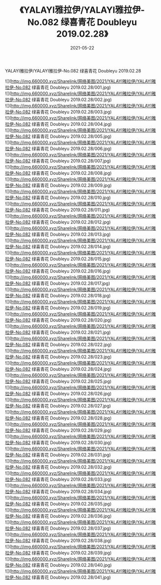 ﻿---
layout: post
title:  《YALAYI雅拉伊/YALAYI雅拉伊-No.082 绿喜青花 Doubleyu 2019.02.28》
date:   2021-05-22
img: http://img.660000.xyz/Sharelink/网络美图/2021/YALAYI雅拉伊/YALAYI雅拉伊-No.082 绿喜青花 Doubleyu 2019.02.28/000.jpg
categories: [美女, 清纯, 唯美]
---

YALAYI雅拉伊/YALAYI雅拉伊-No.082 绿喜青花 Doubleyu 2019.02.28

 ![](http://img.660000.xyz/Sharelink/网络美图/2021/YALAYI雅拉伊/YALAYI雅拉伊-No.082 绿喜青花 Doubleyu 2019.02.28/001.jpg) <br>![](http://img.660000.xyz/Sharelink/网络美图/2021/YALAYI雅拉伊/YALAYI雅拉伊-No.082 绿喜青花 Doubleyu 2019.02.28/002.jpg) <br>![](http://img.660000.xyz/Sharelink/网络美图/2021/YALAYI雅拉伊/YALAYI雅拉伊-No.082 绿喜青花 Doubleyu 2019.02.28/003.jpg) <br>![](http://img.660000.xyz/Sharelink/网络美图/2021/YALAYI雅拉伊/YALAYI雅拉伊-No.082 绿喜青花 Doubleyu 2019.02.28/004.jpg) <br>![](http://img.660000.xyz/Sharelink/网络美图/2021/YALAYI雅拉伊/YALAYI雅拉伊-No.082 绿喜青花 Doubleyu 2019.02.28/005.jpg) <br>![](http://img.660000.xyz/Sharelink/网络美图/2021/YALAYI雅拉伊/YALAYI雅拉伊-No.082 绿喜青花 Doubleyu 2019.02.28/006.jpg) <br>![](http://img.660000.xyz/Sharelink/网络美图/2021/YALAYI雅拉伊/YALAYI雅拉伊-No.082 绿喜青花 Doubleyu 2019.02.28/007.jpg) <br>![](http://img.660000.xyz/Sharelink/网络美图/2021/YALAYI雅拉伊/YALAYI雅拉伊-No.082 绿喜青花 Doubleyu 2019.02.28/008.jpg) <br>![](http://img.660000.xyz/Sharelink/网络美图/2021/YALAYI雅拉伊/YALAYI雅拉伊-No.082 绿喜青花 Doubleyu 2019.02.28/009.jpg) <br>![](http://img.660000.xyz/Sharelink/网络美图/2021/YALAYI雅拉伊/YALAYI雅拉伊-No.082 绿喜青花 Doubleyu 2019.02.28/010.jpg) <br>![](http://img.660000.xyz/Sharelink/网络美图/2021/YALAYI雅拉伊/YALAYI雅拉伊-No.082 绿喜青花 Doubleyu 2019.02.28/011.jpg) <br>![](http://img.660000.xyz/Sharelink/网络美图/2021/YALAYI雅拉伊/YALAYI雅拉伊-No.082 绿喜青花 Doubleyu 2019.02.28/012.jpg) <br>![](http://img.660000.xyz/Sharelink/网络美图/2021/YALAYI雅拉伊/YALAYI雅拉伊-No.082 绿喜青花 Doubleyu 2019.02.28/013.jpg) <br>![](http://img.660000.xyz/Sharelink/网络美图/2021/YALAYI雅拉伊/YALAYI雅拉伊-No.082 绿喜青花 Doubleyu 2019.02.28/014.jpg) <br>![](http://img.660000.xyz/Sharelink/网络美图/2021/YALAYI雅拉伊/YALAYI雅拉伊-No.082 绿喜青花 Doubleyu 2019.02.28/015.jpg) <br>![](http://img.660000.xyz/Sharelink/网络美图/2021/YALAYI雅拉伊/YALAYI雅拉伊-No.082 绿喜青花 Doubleyu 2019.02.28/016.jpg) <br>![](http://img.660000.xyz/Sharelink/网络美图/2021/YALAYI雅拉伊/YALAYI雅拉伊-No.082 绿喜青花 Doubleyu 2019.02.28/017.jpg) <br>![](http://img.660000.xyz/Sharelink/网络美图/2021/YALAYI雅拉伊/YALAYI雅拉伊-No.082 绿喜青花 Doubleyu 2019.02.28/018.jpg) <br>![](http://img.660000.xyz/Sharelink/网络美图/2021/YALAYI雅拉伊/YALAYI雅拉伊-No.082 绿喜青花 Doubleyu 2019.02.28/019.jpg) <br>![](http://img.660000.xyz/Sharelink/网络美图/2021/YALAYI雅拉伊/YALAYI雅拉伊-No.082 绿喜青花 Doubleyu 2019.02.28/020.jpg) <br>![](http://img.660000.xyz/Sharelink/网络美图/2021/YALAYI雅拉伊/YALAYI雅拉伊-No.082 绿喜青花 Doubleyu 2019.02.28/021.jpg) <br>![](http://img.660000.xyz/Sharelink/网络美图/2021/YALAYI雅拉伊/YALAYI雅拉伊-No.082 绿喜青花 Doubleyu 2019.02.28/022.jpg) <br>![](http://img.660000.xyz/Sharelink/网络美图/2021/YALAYI雅拉伊/YALAYI雅拉伊-No.082 绿喜青花 Doubleyu 2019.02.28/023.jpg) <br>![](http://img.660000.xyz/Sharelink/网络美图/2021/YALAYI雅拉伊/YALAYI雅拉伊-No.082 绿喜青花 Doubleyu 2019.02.28/024.jpg) <br>![](http://img.660000.xyz/Sharelink/网络美图/2021/YALAYI雅拉伊/YALAYI雅拉伊-No.082 绿喜青花 Doubleyu 2019.02.28/025.jpg) <br>![](http://img.660000.xyz/Sharelink/网络美图/2021/YALAYI雅拉伊/YALAYI雅拉伊-No.082 绿喜青花 Doubleyu 2019.02.28/026.jpg) <br>![](http://img.660000.xyz/Sharelink/网络美图/2021/YALAYI雅拉伊/YALAYI雅拉伊-No.082 绿喜青花 Doubleyu 2019.02.28/027.jpg) <br>![](http://img.660000.xyz/Sharelink/网络美图/2021/YALAYI雅拉伊/YALAYI雅拉伊-No.082 绿喜青花 Doubleyu 2019.02.28/028.jpg) <br>![](http://img.660000.xyz/Sharelink/网络美图/2021/YALAYI雅拉伊/YALAYI雅拉伊-No.082 绿喜青花 Doubleyu 2019.02.28/029.jpg) <br>![](http://img.660000.xyz/Sharelink/网络美图/2021/YALAYI雅拉伊/YALAYI雅拉伊-No.082 绿喜青花 Doubleyu 2019.02.28/030.jpg) <br>![](http://img.660000.xyz/Sharelink/网络美图/2021/YALAYI雅拉伊/YALAYI雅拉伊-No.082 绿喜青花 Doubleyu 2019.02.28/031.jpg) <br>![](http://img.660000.xyz/Sharelink/网络美图/2021/YALAYI雅拉伊/YALAYI雅拉伊-No.082 绿喜青花 Doubleyu 2019.02.28/032.jpg) <br>![](http://img.660000.xyz/Sharelink/网络美图/2021/YALAYI雅拉伊/YALAYI雅拉伊-No.082 绿喜青花 Doubleyu 2019.02.28/033.jpg) <br>![](http://img.660000.xyz/Sharelink/网络美图/2021/YALAYI雅拉伊/YALAYI雅拉伊-No.082 绿喜青花 Doubleyu 2019.02.28/034.jpg) <br>![](http://img.660000.xyz/Sharelink/网络美图/2021/YALAYI雅拉伊/YALAYI雅拉伊-No.082 绿喜青花 Doubleyu 2019.02.28/035.jpg) <br>![](http://img.660000.xyz/Sharelink/网络美图/2021/YALAYI雅拉伊/YALAYI雅拉伊-No.082 绿喜青花 Doubleyu 2019.02.28/036.jpg) <br>![](http://img.660000.xyz/Sharelink/网络美图/2021/YALAYI雅拉伊/YALAYI雅拉伊-No.082 绿喜青花 Doubleyu 2019.02.28/037.jpg) <br>![](http://img.660000.xyz/Sharelink/网络美图/2021/YALAYI雅拉伊/YALAYI雅拉伊-No.082 绿喜青花 Doubleyu 2019.02.28/038.jpg) <br>![](http://img.660000.xyz/Sharelink/网络美图/2021/YALAYI雅拉伊/YALAYI雅拉伊-No.082 绿喜青花 Doubleyu 2019.02.28/039.jpg) <br>![](http://img.660000.xyz/Sharelink/网络美图/2021/YALAYI雅拉伊/YALAYI雅拉伊-No.082 绿喜青花 Doubleyu 2019.02.28/040.jpg) <br>![](http://img.660000.xyz/Sharelink/网络美图/2021/YALAYI雅拉伊/YALAYI雅拉伊-No.082 绿喜青花 Doubleyu 2019.02.28/041.jpg) <br>